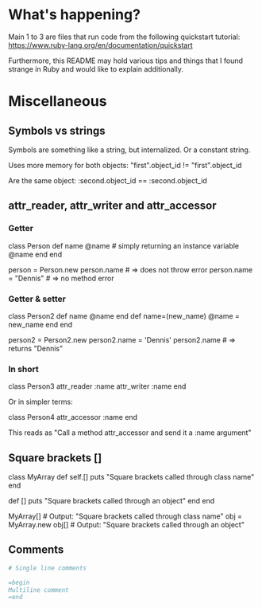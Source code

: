 
# What's happening?

Main 1 to 3 are files that run code from the
following quickstart tutorial:
https://www.ruby-lang.org/en/documentation/quickstart

Furthermore, this README may hold various tips and things
that I found strange in Ruby and would like to explain
additionally.



# Miscellaneous

## Symbols vs strings

Symbols are something like a string, but internalized.
Or a constant string.

Uses more memory for both objects:
"first".object_id != "first".object_id

Are the same object:
:second.object_id == :second.object_id


## attr_reader, attr_writer and attr_accessor

### Getter

class Person
  def name
    @name # simply returning an instance variable @name
  end
end

person = Person.new
person.name            # => does not throw error
person.name = "Dennis" # => no method error

### Getter & setter

class Person2
  def name
    @name
  end
  def name=(new_name)
    @name = new_name
  end
end

person2 = Person2.new
person2.name = 'Dennis'
person2.name          # => returns "Dennis"

### In short

class Person3
  attr_reader :name
  attr_writer :name
end

Or in simpler terms:

class Person4
  attr_accessor :name
end

This reads as "Call a method attr_accessor and send it a :name argument"


## Square brackets []

class MyArray
  def self.[]
    puts "Square brackets called through class name"
  end

  def []
    puts "Square brackets called through an object"
  end
end

MyArray[]    # Output: "Square brackets called through class name"
obj = MyArray.new
obj[]        # Output: "Square brackets called through an object"


## Comments

```ruby
# Single line comments

=begin
Multiline comment
=end
```
